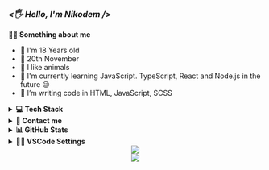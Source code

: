 <i><h3><🖐 Hello, I'm Nikodem /></h3></i>

**💁‍♂️ Something about me**

<ul>
  <li> 👦 I'm 18 Years old
    <li> 🎂 20th November
    <li> 🐶 I like animals
<li> 🌱 I'm currently learning JavaScript. TypeScript, React and Node.js in the future 😉
<li> 🔭 I’m writing code in HTML, JavaScript, SCSS 
</ul>

<details><summary><b>💻 Tech Stack</b></summary>
	
<table>
<tr>
<td valign="middle" width="66%">
<div align="center">  
<img src="https://img.shields.io/badge/HTML5-282c34?logo=html5&logoColor=E34F26" alt="HTML5 logo" title="HTML5" height="30" />
<img src="https://img.shields.io/badge/CSS3-282C34?logo=css3&logoColor=2965f1" alt="Css logo" title="Scss" height="30" />
<img src="https://img.shields.io/badge/SCSS-282C34?logo=sass&logoColor=CC6699" alt="Sass logo" title="Scss" height="30" />
<img src="https://img.shields.io/badge/JavaScript-282C34?logo=javascript&logoColor=F0DB4F" alt="JavaScript logo" title="JavaScript" height="30" />
<img src="https://img.shields.io/badge/Gulp-282C34?logo=gulp&logoColor=DB4446" alt="Gulp.js logo" title="Gulp.js" height="30" />

</div>
</td>
</tr>
</table>

</details>

<details><summary><b>📨 Contact me</b></summary>
    <ul>
        <li><strong>Discord: </strong> <code>Nizi#6635</code></li>
        <li><strong>E-mail: </strong> <code>kontakt.nizi@gmail.com</code></li>
        <li><strong>Instragam: <a href="https://instagram.com/realnizi/" target="_blank"> Instagram </a>
    </ul>
</details>

	
<details> <summary> <b>📊 GitHub Stats </b> </summary>
	
![Anurag's GitHub stats](https://github-readme-stats.vercel.app/api?username=xnizi&show_icons=true)
	
[![Top Langs](https://github-readme-stats.vercel.app/api/top-langs/?username=xnizi&layout=compact)](https://github.com/anuraghazra/github-readme-stats)
	
</details>
	
<details><summary><b>👨‍💻 VSCode Settings</b></summary>
	
```
{
	"workbench.colorCustomizations": {
		"editorBracketHighlight.foreground1": "#a0004b",
		"editorBracketHighlight.foreground2": "#770077",
		"editorBracketHighlight.foreground3": "#008bb9",
		"editorBracketHighlight.foreground4": "#6a9717",
		"editorBracketHighlight.unexpectedBracket.foreground": "#910000"
	},
	"files.autoSave": "afterDelay",
	"breadcrumbs.enabled": false,
	"liveServer.settings.donotShowInfoMsg": true,
	"explorer.confirmDragAndDrop": false,
	"editor.formatOnSave": true,
	"editor.defaultFormatter": "esbenp.prettier-vscode",
	"editor.linkedEditing": true,
	"editor.cursorBlinking": "expand",
	"editor.wordWrap": "on",
	"editor.bracketPairColorization.enabled": true,
	"editor.guides.bracketPairs": true,
	"editor.smoothScrolling": true,
	"editor.tabSize": 3,
	"workbench.list.smoothScrolling": true,
	"editor.cursorSmoothCaretAnimation": "on",
	"prettier.arrowParens": "avoid",
	"prettier.jsxSingleQuote": true,
	"prettier.bracketSameLine": true,
	"prettier.semi": false,
	"prettier.singleQuote": true,
	"prettier.useTabs": true,
	"prettier.printWidth": 120,
	"liveSassCompile.settings.formats": [
		{
			"format": "expanded",
			"extensionName": ".css",
			"savePath": "/css/"
		}
	],
	"liveSassCompile.settings.autoprefix": ["> 1%", "last 2 versions"],
	"[html]": {
		"editor.defaultFormatter": "vscode.html-language-features"
	},
	"emmet.syntaxProfiles": {
		"html": {
			"inline_break": 2
		}
	},
	"emmet.variables": {
		"lang": "pl"
	},

	"liveServer.settings.donotVerifyTags": true,
	"update.mode": "manual",
	"files.associations": {
		"*.kit": "html"
	},
	"workbench.iconTheme": "material-icon-theme",
	"files.autoSaveDelay": 5000,
	"editor.fontFamily": "'cascadia code'",
	"editor.fontLigatures": true,
	"workbench.colorTheme": "Shades of Purple (Super Dark)"
}



```
		
</details>

<div align="center"><img src="https://spotify-github-profile.vercel.app/api/view?uid=31cvv32o4t4qep3tcxmvgjkdurvm&cover_image=true&theme=default&show_offline=true&bar_color_cover=false" /></div>  

<div align="center" >
<img src="https://komarev.com/ghpvc/?username=xnizi&&style=flat-square" align="center"/>
</div>  

